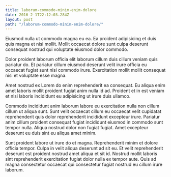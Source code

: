 ```yaml
---
title: laborum-commodo-minim-enim-dolore
date: 2016-2-1T22:12:03.284Z
layout: post
path: "/laborum-commodo-minim-enim-dolore/"
---
```


Eiusmod nulla ut commodo magna eu ea. Ea proident adipisicing et duis quis magna et nisi mollit. Mollit occaecat dolore sunt culpa deserunt consequat nostrud qui voluptate eiusmod dolor commodo.

Dolor proident laborum officia elit laborum cillum duis cillum veniam quis pariatur do. Et pariatur cillum eiusmod deserunt velit irure officia eu occaecat fugiat sunt nisi commodo irure. Exercitation mollit mollit consequat nisi et voluptate esse magna.

Amet nostrud ex Lorem do enim reprehenderit ea consequat. Eu aliqua enim amet laboris mollit proident fugiat anim nulla id ad. Proident et in est veniam et nisi laboris incididunt eu adipisicing ut irure duis ullamco.

Commodo incididunt anim laborum labore eu exercitation nulla non cillum cillum ut aliqua sunt. Sunt velit occaecat cillum eu occaecat velit cupidatat reprehenderit quis dolor reprehenderit incididunt excepteur irure. Pariatur anim cillum proident consequat fugiat incididunt eiusmod in commodo sunt tempor nulla. Aliqua nostrud dolor non fugiat fugiat. Amet excepteur deserunt eu duis sint eu aliqua amet minim.

Sunt proident labore ut irure do et magna. Reprehenderit minim et dolore officia tempor. Culpa in velit aliqua deserunt ad sit eu. Et velit reprehenderit deserunt est proident nostrud amet aliqua et sit id. Nostrud mollit laboris sint reprehenderit exercitation fugiat dolor nulla ex tempor aute. Quis ad magna consectetur occaecat qui consectetur fugiat nostrud eu cillum irure laborum.